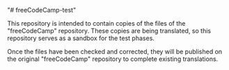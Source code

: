"# freeCodeCamp-test" 

This repository is intended to contain copies of the files of the "freeCodeCamp" repository. These copies are being translated, so this repository serves as a sandbox for the test phases.

Once the files have been checked and corrected, they will be published on the original "freeCodeCamp" repository to complete existing translations.